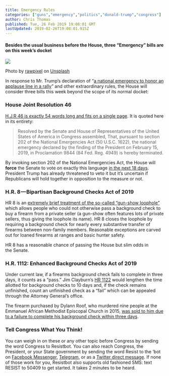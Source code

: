 ```yaml
---
title: Emergency Rules
categories: ["guns","emergency","politics","donald-trump","congress"]
author: Chris Thomas
published: Tue, 26 Feb 2019 19:08:01 GMT
lastUpdated: 2019-02-26T19:08:01.915Z
---
```

#### Besides the usual business before the House, three “Emergency” bills are on this week’s docket

![](https://cdn-images-1.medium.com/max/1024/0*5ndWCxodzh2aghNV)

Photo by [rawpixel](https://unsplash.com/@rawpixel?utm_source=medium&utm_medium=referral) on [Unsplash](https://unsplash.com?utm_source=medium&utm_medium=referral)

In response to Mr. Trump’s declaration of “[a national emergency to honor an applause line in a rally](https://www.usatoday.com/story/news/politics/2019/02/22/national-emergency-democrats-introduce-bill-block-trump-plan/2944058002/)” and other extraordinary rules, the House will consider three bills this week beyond the scope of its normal docket:

### House Joint Resolution 46

[H.J.R 46 is exactly 54 words long and fits on a single page](https://docs.house.gov/billsthisweek/20190225/BILLS-116HJRES46ih.pdf). It is quoted here in its entirety:

> Resolved by the Senate and House of Representatives of the United States of America in Congress assembled, That, pursuant to section 202 of the National Emergencies Act (50 U.S.C. 1622), the national emergency declared by the finding of the President on February 15, 2019, in Proclamation 9844 (84 Fed. Reg. 4949) is hereby terminated.

By invoking section 202 of the National Emergencies Act, the House will **force** the Senate to vote on exactly this language [in the next 18 days](https://www.nytimes.com/2019/02/22/us/politics/national-emergency-pelosi.html). President Trump has already threatened to veto it but it’s uncertain if Republicans will hold together in opposition to the measure or not.

### H.R. 8 — Bipartisan Background Checks Act of 2019

HR 8 is an [extremely brief treatment of the so-called “gun-show loophole”](https://www.congress.gov/116/bills/hr8/BILLS-116hr8ih.pdf) which allows people who could not otherwise pass a background check to buy a firearm from a private seller (a gun-show often features lots of private sellers, thus giving the loophole its name). HR 8 closes the loophole by requiring a background check for nearly every substantive transfer of firearms between non-family members. Reasonable exceptions are carved out for loaned firearms at ranges and basic hunter safety.

HR 8 has a reasonable chance of passing the House but slim odds in the Senate.

### H.R. 1112: Enhanced Background Checks Act of 2019

Under current law, if a firearms background check fails to complete in three days, it counts as a “pass.” Jim Clayburn’s [HR 1122](https://www.congress.gov/bill/116th-congress/house-bill/1112?s=1&r=25) would lengthen the time allotted for background checks to 10 days and, if the check remains unfinished, count an unfinished check as a “fail” which can be appealed through the Attorney General’s office.

The firearm purchased by Dylann Roof, who murdered nine people at the Emmanuel African Methodist Episcopal Church in 2015, [was sold to him due to a failure to complete his background check within three days](https://www.politico.com/story/2019/02/13/congress-guns-parkland-1168260).

### Tell Congress What You Think!

You can weigh in on these or any other topic before Congress by sending the word Congress to Resistbot. You can also reach Congress, the President, or your State government by sending the word Resist to the ‘bot on [Facebook Messenger](http://m.me/resistbot), [Telegram](http://t.me/resistbot), or as a [Twitter direct message](https://twitter.com/messages/compose?recipient_id=835740314006511618&text=resist). If none of those work for you, Resistbot also supports old fashioned SMS: text RESIST to 50409 to get started. It takes 2 minutes to be heard.